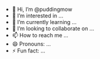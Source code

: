 - 👋 Hi, I’m @puddingmow
- 👀 I’m interested in ...
- 🌱 I’m currently learning ...
- 💞️ I’m looking to collaborate on ...
- 📫 How to reach me ...
- 😄 Pronouns: ...
- ⚡ Fun fact: ...

<!---
puddingmow/puddingmow is a ✨ special ✨ repository because its `README.md` (this file) appears on your GitHub profile.
You can click the Preview link to take a look at your changes.
--->
